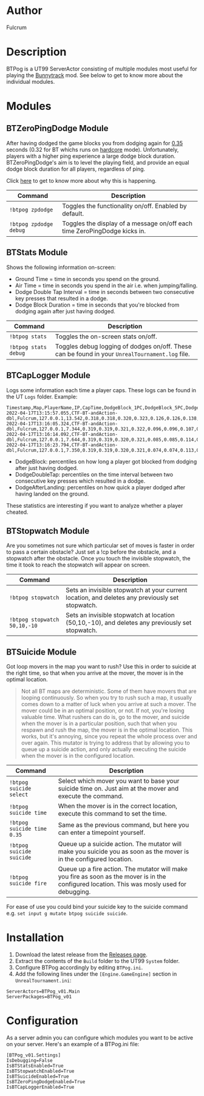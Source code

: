 # Author
Fulcrum

# Description
BTPog is a UT99 ServerActor consisting of multiple modules most useful for playing the [Bunnytrack](https://github.com/mbovijn/BTPlusPlusTE_beta3) mod. See below to get to know more about the individual modules.

# Modules

## BTZeroPingDodge Module
After having dodged the game blocks you from dodging again for [0.35](https://github.com/mbovijn/UT99/blob/master/Engine/PlayerPawn.uc#L4254) seconds (0.32 for BT whichs runs on [hardcore](https://github.com/mbovijn/UT99/blob/master/Botpack/DeathMatchPlus.uc#L139) mode). Unfortunately, players with a higher ping experience a large dodge block duration. BTZeroPingDodge's aim is to level the playing field, and provide an equal dodge block duration for all players, regardless of ping.

Click [here](https://github.com/mbovijn/BTPog/blob/master/DodgeBlock.md) to get to know more about why this is happening.

| Command                                           | Description
| ---                                               | ---
| `!btpog zpdodge`                                  | Toggles the functionality on/off. Enabled by default.
| `!btpog zpdodge debug`                            | Toggles the display of a message on/off each time ZeroPingDodge kicks in.

## BTStats Module
Shows the following information on-screen:
- Ground Time = time in seconds you spend on the ground.
- Air Time = time in seconds you spend in the air i.e. when jumping/falling.
- Dodge Double Tap Interval = time in seconds between two consecutive key presses that resulted in a dodge.
- Dodge Block Duration = time in seconds that you're blocked from dodging again after just having dodged.

| Command                                           | Description
| ---                                               | ---
| `!btpog stats`                                    | Toggles the on-screen stats on/off.
| `!btpog stats debug`                              | Toggles debug logging of dodges on/off. These can be found in your `UnrealTournament.log` file.

## BTCapLogger Module
Logs some information each time a player caps. These logs can be found in the UT `Logs` folder. Example:
```
Timestamp,Map,PlayerName,IP,CapTime,DodgeBlock_1PC,DodgeBlock_5PC,DodgeBlock_25PC,DodgeBlock_50PC,DodgeDoubleTap_1PC,DodgeDoubleTap_5PC,DodgeDoubleTap_25PC,DodgeDoubleTap_50PC,DodgeAfterLanding_1PC,DodgeAfterLanding_5PC,DodgeAfterLanding_25PC,DodgeAfterLanding_50PC
2022-04-17T13:15:57.055,CTF-BT-andAction-dbl,Fulcrum,127.0.0.1,13.542,0.318,0.318,0.320,0.323,0.126,0.126,0.138,0.153,0.000,0.000,0.000,0.000
2022-04-17T13:16:05.324,CTF-BT-andAction-dbl,Fulcrum,127.0.0.1,7.344,0.319,0.319,0.321,0.322,0.096,0.096,0.107,0.133,0.000,0.000,0.000,0.000
2022-04-17T13:16:14.092,CTF-BT-andAction-dbl,Fulcrum,127.0.0.1,7.644,0.319,0.319,0.320,0.321,0.085,0.085,0.114,0.133,0.000,0.000,0.000,0.000
2022-04-17T13:16:23.794,CTF-BT-andAction-dbl,Fulcrum,127.0.0.1,7.350,0.319,0.319,0.320,0.321,0.074,0.074,0.113,0.120,0.000,0.000,0.000,0.000
```
- DodgeBlock: percentiles on how long a player got blocked from dodging after just having dodged.
- DodgeDoubleTap: percentiles on the time interval between two consecutive key presses which resulted in a dodge.
- DodgeAfterLanding: percentiles on how quick a player dodged after having landed on the ground.

These statistics are interesting if you want to analyze whether a player cheated.

## BTStopwatch Module
Are you sometimes not sure which particular set of moves is faster in order to pass a certain obstacle? Just set a !cp before the obstacle, and a stopwatch after the obstacle. Once you touch the invisible stopwatch, the time it took to reach the stopwatch will appear on screen.

| Command                                           | Description
| ---                                               | ---
| `!btpog stopwatch`                                | Sets an invisible stopwatch at your current location, and deletes any previously set stopwatch.
| `!btpog stopwatch 50,10,-10`                      | Sets an invisible stopwatch at location (50,10,-10), and deletes any previously set stopwatch.

## BTSuicide Module
Got loop movers in the map you want to rush? Use this in order to suicide at the right time, so that when you arrive at the mover, the mover is in the optimal location.

>Not all BT maps are deterministic. Some of them have movers that are looping continuously. So when you try to rush such a map, it usually comes down to a matter of luck when you arrive at such a mover. The mover could be in an optimal position, or not. If not, you're losing valuable time.
What rushers can do is, go to the mover, and suicide when the mover is in a particular position, such that when you respawn and rush the map, the mover is in the optimal location. This works, but it's annoying, since you repeat the whole process over and over again. This mutator is trying to address that by allowing you to queue up a suicide action, and only actually executing the suicide when the mover is in the configured location.

| Command                                            | Description
| ---                                                | ---
| `!btpog suicide select`                            | Select which mover you want to base your suicide time on. Just aim at the mover and execute the command.
| `!btpog suicide time`                              | When the mover is in the correct location, execute this command to set the time.
| `!btpog suicide time 0.35`                         | Same as the previous command, but here you can enter a timepoint yourself.
| `!btpog suicide suicide`                           | Queue up a suicide action. The mutator will make you suicide you as soon as the mover is in the configured location.
| `!btpog suicide fire`                              | Queue up a fire action. The mutator will make you fire as soon as the mover is in the configured location. This was mosly used for debugging.

For ease of use you could bind your suicide key to the suicide command e.g. `set input g mutate btpog suicide suicide`.

# Installation
1. Download the latest release from the [Releases page](https://github.com/mbovijn/BTPog/releases/).
2. Extract the contents of the `Build` folder to the UT99 `System` folder.
3. Configure BTPog accordingly by editing `BTPog.ini`.
4. Add the following lines under the `[Engine.GameEngine]` section in `UnrealTournament.ini`:
```
ServerActors=BTPog_v01.Main
ServerPackages=BTPog_v01
```

# Configuration
As a server admin you can configure which modules you want to be active on your server. Here's an example of a BTPog.ini file:
```
[BTPog_v01.Settings]
IsDebugging=False
IsBTStatsEnabled=True
IsBTStopwatchEnabled=True
IsBTSuicideEnabled=True
IsBTZeroPingDodgeEnabled=True
IsBTCapLoggerEnabled=True
```
